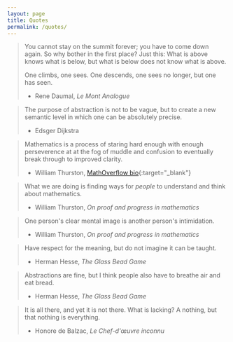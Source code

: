 ```yaml
---
layout: page
title: Quotes
permalink: /quotes/
---
```


> You cannot stay on the summit forever; you have to come down again. So why bother in the first place? Just this: What is above knows what is below, but what is below does not know what is above. 
>
> One climbs, one sees. One descends, one sees no longer, but one has seen. 
>
> - Rene Daumal, *Le Mont Analogue*

> The purpose of abstraction is not to be vague, but to create a new semantic level in which one can be absolutely precise. 
>
> - Edsger Dijkstra

> Mathematics is a process of staring hard enough with enough perseverence at at the fog of muddle and confusion to eventually break through to improved clarity.
>
> - William Thurston, [MathOverflow bio](http://mathoverflow.net/users/9062/bill-thurston){:target="_blank"}

> What we are doing is finding ways for *people* to understand and think about mathematics.
>
> - William Thurston, *On proof and progress in mathematics*

>  One person's clear mental image is another person's intimidation.
>
> - William Thurston, *On proof and progress in mathematics*

> Have respect for the meaning, but do not imagine it can be taught.
>
> - Herman Hesse, *The Glass Bead Game*

> Abstractions are fine, but I think people also have to breathe air and eat bread.
>
> - Herman Hesse, *The Glass Bead Game*

> It is all there, and yet it is not there. What is lacking? A nothing, but that nothing is everything.
>
> - Honore de Balzac, *Le Chef-d'œuvre inconnu*
